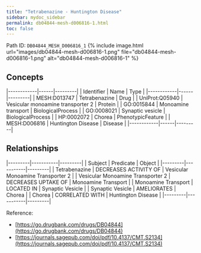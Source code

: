 ```yaml
---
title: "Tetrabenazine - Huntington Disease"
sidebar: mydoc_sidebar
permalink: db04844-mesh-d006816-1.html
toc: false 
---
```



Path ID: `DB04844_MESH_D006816_1`
{% include image.html url="images/db04844-mesh-d006816-1.png" file="db04844-mesh-d006816-1.png" alt="db04844-mesh-d006816-1" %}

## Concepts

|------------|------|---------|
| Identifier | Name | Type    |
|------------|------|---------|
| MESH:D013747 | Tetrabenazine | Drug |
| UniProt:Q05940 | Vesicular monoamine transporter 2 | Protein |
| GO:0015844 | Monoamine transport | BiologicalProcess |
| GO:0008021 | Synaptic vesicle | BiologicalProcess |
| HP:0002072 | Chorea | PhenotypicFeature |
| MESH:D006816 | Huntington Disease | Disease |
|------------|------|---------|

## Relationships

|---------|-----------|---------|
| Subject | Predicate | Object  |
|---------|-----------|---------|
| Tetrabenazine | DECREASES ACTIVITY OF | Vesicular Monoamine Transporter 2 |
| Vesicular Monoamine Transporter 2 | DECREASES UPTAKE OF | Monoamine Transport |
| Monoamine Transport | LOCATED IN | Synaptic Vesicle |
| Synaptic Vesicle | AMELIORATES | Chorea |
| Chorea | CORRELATED WITH | Huntington Disease |
|---------|-----------|---------|

Reference: 
  - [https://go.drugbank.com/drugs/DB04844](https://go.drugbank.com/drugs/DB04844)
  - [https://journals.sagepub.com/doi/pdf/10.4137/CMT.S2134](https://journals.sagepub.com/doi/pdf/10.4137/CMT.S2134)
